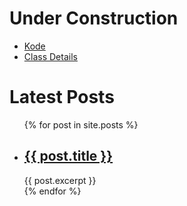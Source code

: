 # Under Construction

* [Kode](https://docs.google.com/document/d/1J5YzXeR3DysPkzXioFvRnaAyMHvTbTKk1hAvmNx2dNo/edit#)
* [Class Details](./kode.html)

<h1>Latest Posts</h1>

<ul>
  {% for post in site.posts %}
    <li>
      <h2><a href="{{ post.url }}">{{ post.title }}</a></h2>
      {{ post.excerpt }}
    </li>
  {% endfor %}
</ul>